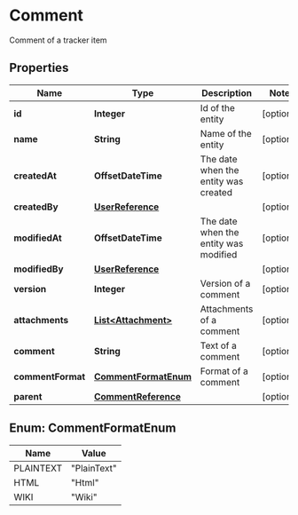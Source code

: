 

# Comment

Comment of a tracker item

## Properties

| Name | Type | Description | Notes |
|------------ | ------------- | ------------- | -------------|
|**id** | **Integer** | Id of the entity |  [optional] |
|**name** | **String** | Name of the entity |  [optional] |
|**createdAt** | **OffsetDateTime** | The date when the entity was created |  [optional] |
|**createdBy** | [**UserReference**](UserReference.md) |  |  [optional] |
|**modifiedAt** | **OffsetDateTime** | The date when the entity was modified |  [optional] |
|**modifiedBy** | [**UserReference**](UserReference.md) |  |  [optional] |
|**version** | **Integer** | Version of a comment |  [optional] |
|**attachments** | [**List&lt;Attachment&gt;**](Attachment.md) | Attachments of a comment |  [optional] |
|**comment** | **String** | Text of a comment |  [optional] |
|**commentFormat** | [**CommentFormatEnum**](#CommentFormatEnum) | Format of a comment |  [optional] |
|**parent** | [**CommentReference**](CommentReference.md) |  |  [optional] |



## Enum: CommentFormatEnum

| Name | Value |
|---- | -----|
| PLAINTEXT | &quot;PlainText&quot; |
| HTML | &quot;Html&quot; |
| WIKI | &quot;Wiki&quot; |



